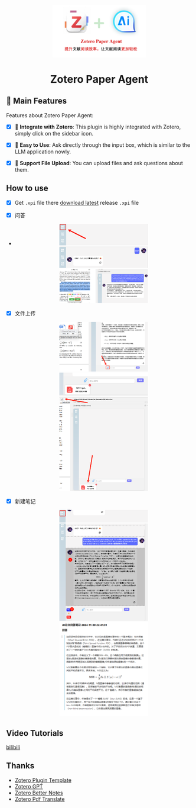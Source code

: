 <div align="center">
  <img src="asserts/zotero-paper-agent.png" width="50%" />


# Zotero Paper Agent


</div>






## 🚀 Main Features
Features about Zotero Paper Agent:  
- [x] 🔗 **Integrate with Zotero**: This plugin is highly integrated with Zotero, simply click on the sidebar icon.
- [x] 💬 **Easy to Use**: Ask directly through the input box, which is similar to the LLM application nowly.
- [x] 📄 **Support File Upload**: You can upload files and ask questions about them. 



## How to use
- [x] Get `.xpi` file there [download latest](https://github.com/windfollowingheart/zotero-paper-agent/releases/download/v1.0.0/zotero-paper-agent.xpi) release `.xpi` file
  
- [x] 问答
- <div align="center">
  <img src="asserts/1.png" width="50%" />
  <img src="asserts/5.png" width="50%" />
  <img src="asserts/2.png" width="50%" />
  </div>
- [x] 文件上传
  <div align="center">
  <img src="asserts/3.png" width="50%" />
  <img src="asserts/4.png" width="50%" />
  
  <img src="asserts/9.png" width="50%" />
  </div>
- [x] 新建笔记
  <div align="center">
  <img src="asserts/6.png" width="50%" />
  <img src="asserts/7.png" width="50%" />
  <img src="asserts/8.png" width="50%" />
  </div>

## Video Tutorials
[bilibili](https://www.bilibili.com/video/BV1oszpYaEhH/)


## Thanks
- [Zotero Plugin Template](https://github.com/windingwind/zotero-plugin-template)
- [Zotero GPT](https://github.com/MuiseDestiny/zotero-gpt)
- [Zotero Better Notes](https://github.com/windingwind/zotero-better-notes)
- [Zotero Pdf Translate](https://github.com/windingwind/zotero-pdf-translate)
  





